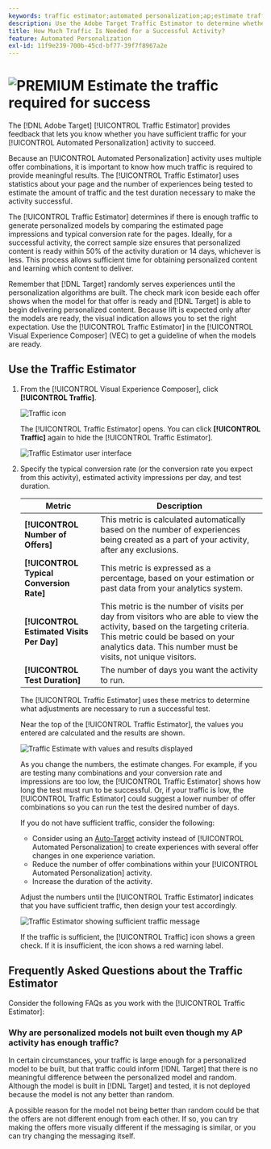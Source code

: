 ```yaml
---
keywords: traffic estimator;automated personalization;ap;estimate traffic;auto-target
description: Use the Adobe Target Traffic Estimator to determine whether you have sufficient traffic for your Automated Personalization activity to succeed.
title: How Much Traffic Is Needed for a Successful Activity?
feature: Automated Personalization
exl-id: 11f9e239-700b-45cd-bf77-39f7f8967a2e
---
```

# ![PREMIUM](/help/assets/premium.png) Estimate the traffic required for success

The [!DNL Adobe Target] [!UICONTROL Traffic Estimator] provides feedback that lets you know whether you have sufficient traffic for your [!UICONTROL Automated Personalization] activity to succeed.

Because an [!UICONTROL Automated Personalization] activity uses multiple offer combinations, it is important to know how much traffic is required to provide meaningful results. The [!UICONTROL Traffic Estimator] uses statistics about your page and the number of experiences being tested to estimate the amount of traffic and the test duration necessary to make the activity successful.

The [!UICONTROL Traffic Estimator] determines if there is enough traffic to generate personalized models by comparing the estimated page impressions and typical conversion rate for the pages. Ideally, for a successful activity, the correct sample size ensures that personalized content is ready within 50% of the activity duration or 14 days, whichever is less. This process allows sufficient time for obtaining personalized content and learning which content to deliver.

Remember that [!DNL Target] randomly serves experiences until the personalization algorithms are built. The check mark icon beside each offer shows when the model for that offer is ready and [!DNL Target] is able to begin delivering personalized content. Because lift is expected only after the models are ready, the visual indication allows you to set the right expectation. Use the [!UICONTROL Traffic Estimator] in the [!UICONTROL Visual Experience Composer] (VEC) to get a guideline of when the models are ready.

## Use the Traffic Estimator

1. From the [!UICONTROL Visual Experience Composer], click **[!UICONTROL Traffic]**.

   ![Traffic icon](/help/c-activities/t-automated-personalization/assets/icon-traffic.png)

   The [!UICONTROL Traffic Estimator] opens. You can click **[!UICONTROL Traffic]** again to hide the [!UICONTROL Traffic Estimator].

   ![Traffic Estimator user interface](assets/ap_est.png)

1. Specify the typical conversion rate (or the conversion rate you expect from this activity), estimated activity impressions per day, and test duration.

   |Metric|Description|
   | --- | --- |
   |**[!UICONTROL Number of Offers]**|This metric is calculated automatically based on the number of experiences being created as a part of your activity, after any exclusions.|
   |**[!UICONTROL Typical Conversion Rate]**|This metric is expressed as a percentage, based on your estimation or past data from your analytics system.|
   |**[!UICONTROL Estimated Visits Per Day]**|This metric is the number of visits per day from visitors who are able to view the activity, based on the targeting criteria. This metric could be based on your analytics data. This number must be visits, not unique visitors.|
   |**[!UICONTROL Test Duration]**|The number of days you want the activity to run.|

      The [!UICONTROL Traffic Estimator] uses these metrics to determine what adjustments are necessary to run a successful test.

   Near the top of the [!UICONTROL Traffic Estimator], the values you entered are calculated and the results are shown.

   ![Traffic Estimate with values and results displayed](assets/ap_est_no.png)

   As you change the numbers, the estimate changes. For example, if you are testing many combinations and your conversion rate and impressions are too low, the [!UICONTROL Traffic Estimator] shows how long the test must run to be successful. Or, if your traffic is low, the [!UICONTROL Traffic Estimator] could suggest a lower number of offer combinations so you can run the test the desired number of days.

   If you do not have sufficient traffic, consider the following:

   * Consider using an [Auto-Target](/help/c-activities/auto-target/auto-target-to-optimize.md) activity instead of [!UICONTROL Automated Personalization] to create experiences with several offer changes in one experience variation. 
   * Reduce the number of offer combinations within your [!UICONTROL Automated Personalization] activity. 
   * Increase the duration of the activity.

   Adjust the numbers until the [!UICONTROL Traffic Estimator] indicates that you have sufficient traffic, then design your test accordingly.

   ![Traffic Estimator showing sufficient traffic message](assets/ap_est_yes.png)

   If the traffic is sufficient, the [!UICONTROL Traffic] icon shows a green check. If it is insufficient, the icon shows a red warning label.

## Frequently Asked Questions about the Traffic Estimator

Consider the following FAQs as you work with the [!UICONTROL Traffic Estimator]:

### Why are personalized models not built even though my AP activity has enough traffic?

In certain circumstances, your traffic is large enough for a personalized model to be built, but that traffic could inform [!DNL Target] that there is no meaningful difference between the personalized model and random. Although the model is built in [!DNL Target] and tested, it is not deployed because the model is not any better than random.

A possible reason for the model not being better than random could be that the offers are not different enough from each other. If so, you can try making the offers more visually different if the messaging is similar, or you can try changing the messaging itself.

